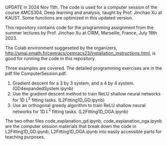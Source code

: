 
UPDATE in 2024 Nov 11th. 
The code is used for a computer session of the course AMCS304, Deep learning and analysis, taught by Prof. Jinchao Xu at KAUST. 
Some functions are optimized in this updated version. 


This repository contains code for the programming assignment from the summer lectures by Prof. Jinchao Xu at CIRM, Marseille, France, July 18th 2023. 

The Colab environment suggeseted by the organizers, http://smai.emath.fr/cemracs/cemracs23/installation_instructions.html, is good for running the code in this repository.  

Three examples are covered. The detailed programming exercises are in the pdf file ComputerSession.pdf. 
1. Gradient descent for a 3 by 3 system, and a 4 by 4 system. (GD4expandedSystem.ipynb)
2. Use the gradient descent method to train ReLU shallow neural networks for 1D $L^2$ fitting tasks. (L2Fitting1D_GD.ipynb)
3. Use an orthogonal greedy algorithm to train ReLU shallow neural networks for 1D $L^2$ fitting tasks. (L2Fitting1D_OGA.ipynb)

The two other files code_explanation_gd.ipynb, code_explanation_oga.ipynb are the computer session materials that break down the code in L2Fitting1D_GD.ipynb, L2Fitting1D_OGA.ipynb into easily accessible parts for teaching purposes. 
